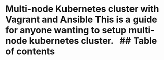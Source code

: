 # Multi-node Kubernetes cluster with Vagrant and Ansible This is a guide for anyone wanting to setup multi-node kubernetes cluster.  &nbsp; ## Table of contents

